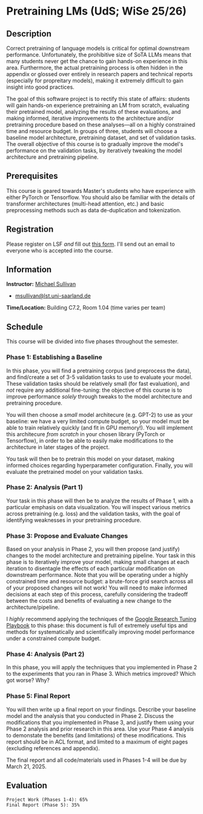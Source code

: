 # Pretraining LMs (UdS; WiSe 25/26)

## Description

Correct pretraining of language models is critical for optimal downstream performance. Unfortunately, the prohibitive size of SoTA LLMs means that many students never get the chance to gain hands-on experience in this area. Furthermore, the actual pretraining process is often hidden in the appendix or glossed over entirely in research papers and technical reports (especially for propreitary models), making it extremely difficult to gain insight into good practices.

The goal of this software project is to rectify this state of affairs: students will gain hands-on experience pretraining an LM from scratch, evaluating their pretrained model, analyzing the results of these evaluations, and making informed, iterative improvements to the architecture and/or pretraining procedure based on these analyses&mdash;all on a highly constrained time and resource budget. In groups of three, students will choose a baseline model architecture, pretraining dataset, and set of validation tasks. The overall objective of this course is to gradually improve the model's performance on the validation tasks, by iteratively tweaking the model architecture and pretraining pipeline.

## Prerequisites

This course is geared towards Master's students who have experience with either PyTorch or Tensorflow. You should also be familiar with the details of transformer architectures (multi-head attention, etc.) and basic preprocessing methods such as data de-duplication and tokenization.

## Registration

Please register on LSF *and* fill out [this form](https://docs.google.com/forms/d/e/1FAIpQLScmdvKL0QTbbhuEHq0gOJl94wtelkGvlIgduxqyEm6jrEtXVQ/viewform?usp=dialog). I'll send out an email to everyone who is accepted into the course. 

## Information

**Instructor:** [Michael Sullivan](https://mjs227.github.io/home/)
- msullivan@lst.uni-saarland.de

**Time/Location:** Building C7.2, Room 1.04 (time varies per team) 

## Schedule

This course will be divided into five phases throughout the semester.

### Phase 1: Establishing a Baseline

In this phase, you will find a pretraining corpus (and preprocess the data), and find/create a set of 3-5 validation tasks to use to evaluate your model. These validation tasks should be relatively small (for fast evaluation), and *not* require any additional fine-tuning: the objective of this course is to improve performance *solely* through tweaks to the model architecture and pretraining procedure.

You will then choose a *small* model architecure (e.g. GPT-2) to use as your baseline: we have a very limited compute budget, so your model must be able to train relatively quickly (and fit in GPU memory!). You will implement this architecure *from scratch* in your chosen library (PyTorch or Tensorflow), in order to be able to easily make modifications to the architecture in later stages of the project.

You task will then be to pretrain this model on your dataset, making informed choices regarding hyperparameter configuration. Finally, you will evaluate the pretrained model on your validation tasks.

### Phase 2: Analysis (Part 1)

Your task in this phase will then be to analyze the results of Phase 1, with a particular emphasis on data visualization. You will inspect various metrics across pretraining (e.g. loss) and the validation tasks, with the goal of identifying weaknesses in your pretraining procedure.

### Phase 3: Propose and Evaluate Changes

Based on your analysis in Phase 2, you will then propose (and justify) changes to the model architecture and pretraining pipeline. Your task in this phase is to iteratively improve your model, making small changes at each iteration to disentagle the effects of each particular modification on downstream performance. Note that you will be operating under a highly constrained time and resource budget: a brute-force grid search across all of your proposed changes will not work! You will need to make informed decisions at each step of this process, carefully considering the tradeoff between the costs and benefits of evaluating a new change to the architecture/pipeline.

I *highly* recommend applying the techniques of the [Google Research Tuning Playbook](https://github.com/google-research/tuning_playbook) to this phase: this document is full of extremely useful tips and methods for systematically and scientifically improving model performance under a constrained compute budget.

### Phase 4: Analysis (Part 2)

In this phase, you will apply the techniques that you implemented in Phase 2 to the experiments that you ran in Phase 3. Which metrics improved? Which got worse? Why?

### Phase 5: Final Report

You will then write up a final report on your findings. Describe your baseline model and the analysis that you conducted in Phase 2. Discuss the modifications that you implemented in Phase 3, and justify them using your Phase 2 analysis and prior research in this area. Use your Phase 4 analysis to demonstate the benefits (and limitations) of these modifications. This report should be in ACL format, and limited to a maximum of eight pages (excluding references and appendix).

The final report and all code/materials used in Phases 1-4 will be due by March 21, 2025.

## Evaluation

```
Project Work (Phases 1-4): 65%
Final Report (Phase 5): 35%
```
